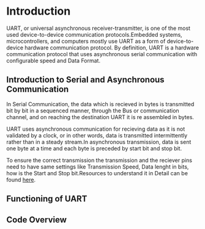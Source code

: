 # Introduction 

UART, or universal asynchronous receiver-transmitter, is one of the most used
device-to-device communication protocols.Embedded systems, microcontrollers, and
computers mostly use UART as a form of device-to-device hardware communication
protocol.
By definition, UART is a hardware communication protocol that uses asynchronous
serial communication with configurable speed and Data Format.

## Introduction to Serial and Asynchronous Communication

In Serial Communication, the data which is recieved in bytes is transmitted 
bit by bit in a sequenced manner, through the Bus or communication channel, and on
reaching the destination UART it is re assembled in bytes.

UART uses asynchronous communication for recieving data as it is not validated by a 
clock, or in other words, data is transmitted intermittently rather than in a steady
stream.In asynchronous transmission, data is sent one byte at a time and each byte is
preceded by start bit and stop bit.

To ensure the correct transmission the transmission and the reciever pins need to 
have same settings like Transmission Speed, Data lenght in bits, how is the Start and
Stop bit.Resources to understand it in Detail can be found [here](https://www.analog.com/en/analog-dialogue/articles/uart-a-hardware-communication-protocol.html#).

## Functioning of UART






## Code Overview







## 